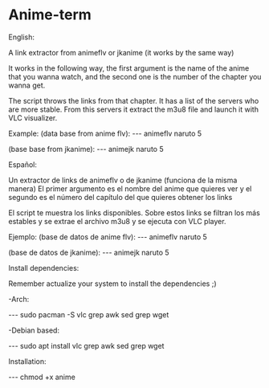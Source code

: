 # Anime-term
English:

A link extractor from animeflv or jkanime (it works by the same way)

It works in the following way, the first argument is the name of the anime that you wanna
watch, and the second one is the number of the chapter you wanna get.

The script throws the links from that chapter. It has a list of the servers who are more 
stable. From this servers it extract the m3u8 file and launch it with VLC visualizer.

Example:
(data base from anime flv):
 ---    animeflv naruto 5

(base base from jkanime):
 ---    animejk naruto 5

Español:

Un extractor de links de animeflv o de jkanime (funciona de la misma manera)
El primer argumento es el nombre del anime que quieres ver y el segundo es el número 
del capítulo del que quieres obtener los links

El script te muestra los links disponibles. Sobre estos links se filtran los más estables
y se extrae el archivo m3u8 y se ejecuta con VLC player.
 

Ejemplo:
(base de datos de anime flv):
 ---    animeflv naruto 5

(base de datos de jkanime):
 ---    animejk naruto 5

Install dependencies:

Remember actualize your system to install the dependencies ;)

-Arch:

 ---   sudo pacman -S vlc grep awk sed grep wget

-Debian based:

 ---   sudo apt install vlc grep awk sed grep wget

Installation: 

 ---   chmod +x anime

